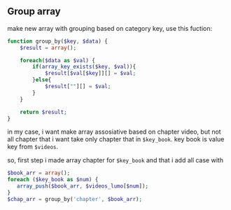 ## Group array
make new array with grouping based on category key, use this fuction:

```php
function group_by($key, $data) {
    $result = array();

    foreach($data as $val) {
        if(array_key_exists($key, $val)){
            $result[$val[$key]][] = $val;
        }else{
            $result[""][] = $val;
        }
    }

    return $result;
}
```

in my case, i want make array assosiative based on chapter video, but not all chapter that i want take only chapter that in `$key_book`. 
key book is value key from `$videos`.

so, first step i made array chapter for `$key_book` and that i add all case with 

```php 
$book_arr = array();
foreach ($key_book as $num) {
   array_push($book_arr, $videos_lumo[$num]);
}
$chap_arr = group_by('chapter', $book_arr);

```
